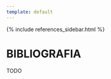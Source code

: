 ```yaml
---
template: default
---
```

{% include references_sidebar.html %}
  
   <div class="w3-row w3-padding-64">
    <div class="w3-twothird w3-container">
      <h1 class="w3-text-teal">BIBLIOGRAFIA</h1>
      <p>TODO</p>
    </div>
  </div>
